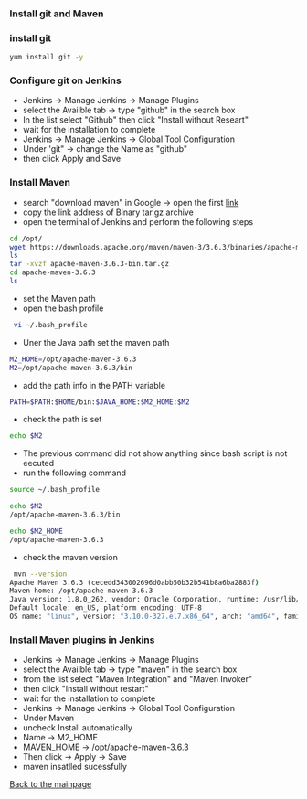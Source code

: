 ### Install git and Maven

### install git 
``` bash 
yum install git -y
```
### Configure git on Jenkins
* Jenkins -> Manage Jenkins -> Manage Plugins
* select the Availble tab -> type "github" in the search box
* In the list select "Github" then click "Install without Researt"
* wait for the installation to complete
* Jenkins -> Manage Jenkins -> Global Tool Configuration
* Under 'git" -> change the Name as "github" 
* then click Apply and Save
### Install Maven
* search "download maven" in Google -> open the first [link](https://maven.apache.org/download.cgi)
* copy the link address of Binary tar.gz archive
* open the terminal of Jenkins and perform the following steps
``` bash
cd /opt/
wget https://downloads.apache.org/maven/maven-3/3.6.3/binaries/apache-maven-3.6.3-bin.tar.gz
ls
tar -xvzf apache-maven-3.6.3-bin.tar.gz 
cd apache-maven-3.6.3
ls
```
* set the Maven path
* open the bash profile
``` bash
 vi ~/.bash_profile 
```
* Uner the Java path set the maven path
``` bash
M2_HOME=/opt/apache-maven-3.6.3
M2=/opt/apache-maven-3.6.3/bin
```
* add the path info in the PATH variable
``` bash
PATH=$PATH:$HOME/bin:$JAVA_HOME:$M2_HOME:$M2
```
* check the path is set
``` bash
echo $M2
```
* The previous command did not show anything since bash script is not eecuted
* run the following command
``` bash
source ~/.bash_profile 

echo $M2
/opt/apache-maven-3.6.3/bin

echo $M2_HOME 
/opt/apache-maven-3.6.3
```
* check the maven version
``` bash
 mvn --version
Apache Maven 3.6.3 (cecedd343002696d0abb50b32b541b8a6ba2883f)
Maven home: /opt/apache-maven-3.6.3
Java version: 1.8.0_262, vendor: Oracle Corporation, runtime: /usr/lib/jvm/java-1.8.0-openjdk-1.8.0.262.b10-0.el7_8.x86_64/jre
Default locale: en_US, platform encoding: UTF-8
OS name: "linux", version: "3.10.0-327.el7.x86_64", arch: "amd64", family: "unix"
```
### Install Maven plugins in Jenkins
* Jenkins -> Manage Jenkins -> Manage Plugins
* select the Availble tab -> type "maven" in the search box
* from the list select "Maven Integration" and  "Maven Invoker"
* then click "Install without restart"
* wait for the installation to complete
* Jenkins -> Manage Jenkins -> Global Tool Configuration
* Under Maven 
* uncheck Install automatically
* Name -> M2_HOME
* MAVEN_HOME	 -> /opt/apache-maven-3.6.3
* Then click -> Apply -> Save
* maven insatlled sucessfully 


[Back to the mainpage](https://github.com/blrk/learn-devops.io/wiki)

